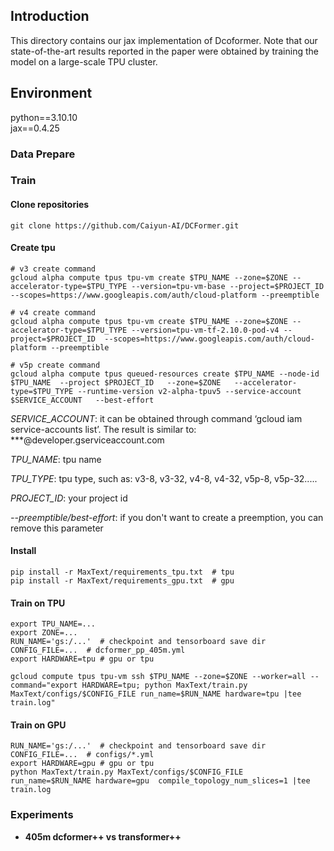 ## Introduction
This directory contains our jax implementation of Dcoformer. Note that our state-of-the-art results reported in the paper were obtained by training the model on a large-scale TPU cluster.

## Environment
python==3.10.10  
jax==0.4.25


### Data Prepare


### Train
#### Clone repositories
    git clone https://github.com/Caiyun-AI/DCFormer.git

#### Create tpu
    # v3 create command
    gcloud alpha compute tpus tpu-vm create $TPU_NAME --zone=$ZONE --accelerator-type=$TPU_TYPE --version=tpu-vm-base --project=$PROJECT_ID  --scopes=https://www.googleapis.com/auth/cloud-platform --preemptible

    # v4 create command
    gcloud alpha compute tpus tpu-vm create $TPU_NAME --zone=$ZONE --accelerator-type=$TPU_TYPE --version=tpu-vm-tf-2.10.0-pod-v4 --project=$PROJECT_ID  --scopes=https://www.googleapis.com/auth/cloud-platform --preemptible
  
    # v5p create command
    gcloud alpha compute tpus queued-resources create $TPU_NAME --node-id $TPU_NAME  --project $PROJECT_ID   --zone=$ZONE   --accelerator-type=$TPU_TYPE --runtime-version v2-alpha-tpuv5 --service-account $SERVICE_ACCOUNT   --best-effort

*SERVICE_ACCOUNT*: it can be obtained through command ‘gcloud iam service-accounts list’. The result is similar to: ***@developer.gserviceaccount.com  

*TPU_NAME*: tpu name  

*TPU_TYPE*: tpu type, such as: v3-8, v3-32, v4-8, v4-32, v5p-8, v5p-32.....  

*PROJECT_ID*: your project id  

*--preemptible/best-effort*: if you don't want to create a preemption, you can remove this parameter  

#### Install
    pip install -r MaxText/requirements_tpu.txt  # tpu
    pip install -r MaxText/requirements_gpu.txt  # gpu

#### Train on TPU
    export TPU_NAME=...
    export ZONE=...
    RUN_NAME='gs:/...'  # checkpoint and tensorboard save dir
    CONFIG_FILE=...  # dcformer_pp_405m.yml
    export HARDWARE=tpu # gpu or tpu

    gcloud compute tpus tpu-vm ssh $TPU_NAME --zone=$ZONE --worker=all --command="export HARDWARE=tpu; python MaxText/train.py MaxText/configs/$CONFIG_FILE run_name=$RUN_NAME hardware=tpu |tee train.log"

#### Train on GPU
    RUN_NAME='gs:/...'  # checkpoint and tensorboard save dir
    CONFIG_FILE=...  # configs/*.yml
    export HARDWARE=gpu # gpu or tpu
    python MaxText/train.py MaxText/configs/$CONFIG_FILE run_name=$RUN_NAME hardware=gpu  compile_topology_num_slices=1 |tee train.log


### Experiments

- **405m dcformer++ vs transformer++**




